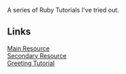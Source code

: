 A series of Ruby Tutorials I've tried out. <br/>

## Links
[Main Resource](https://www.tutorialspoint.com/ruby/index.htm)<br/>
[Secondary Resource](https://www.rubyguides.com/ruby-tutorial/)<br/>
[Greeting Tutorial](https://www.digitalocean.com/community/tutorials/how-to-write-your-first-ruby-program)<br/>
